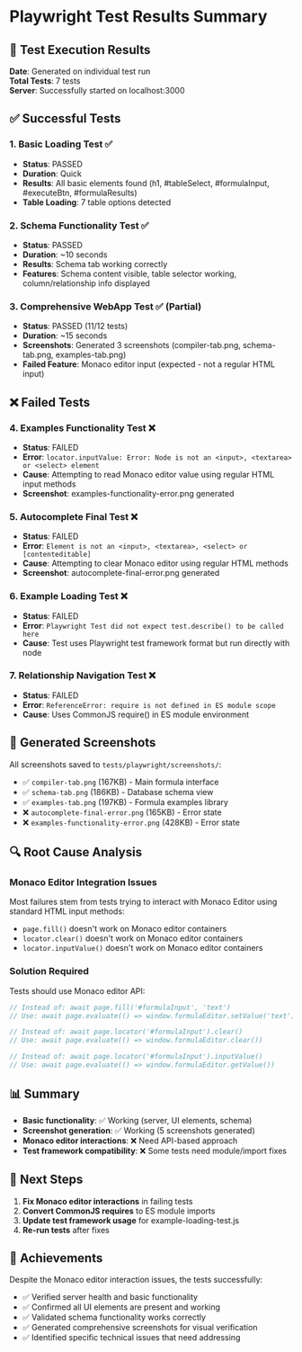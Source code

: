 # Playwright Test Results Summary

## 🎯 Test Execution Results

**Date**: Generated on individual test run  
**Total Tests**: 7 tests  
**Server**: Successfully started on localhost:3000  

## ✅ **Successful Tests**

### 1. Basic Loading Test ✅ 
- **Status**: PASSED  
- **Duration**: Quick  
- **Results**: All basic elements found (h1, #tableSelect, #formulaInput, #executeBtn, #formulaResults)  
- **Table Loading**: 7 table options detected  

### 2. Schema Functionality Test ✅
- **Status**: PASSED  
- **Duration**: ~10 seconds  
- **Results**: Schema tab working correctly  
- **Features**: Schema content visible, table selector working, column/relationship info displayed  

### 3. Comprehensive WebApp Test ✅ (Partial)
- **Status**: PASSED (11/12 tests)  
- **Duration**: ~15 seconds  
- **Screenshots**: Generated 3 screenshots (compiler-tab.png, schema-tab.png, examples-tab.png)  
- **Failed Feature**: Monaco editor input (expected - not a regular HTML input)  

## ❌ **Failed Tests**

### 4. Examples Functionality Test ❌
- **Status**: FAILED  
- **Error**: `locator.inputValue: Error: Node is not an <input>, <textarea> or <select> element`  
- **Cause**: Attempting to read Monaco editor value using regular HTML input methods  
- **Screenshot**: examples-functionality-error.png generated  

### 5. Autocomplete Final Test ❌
- **Status**: FAILED  
- **Error**: `Element is not an <input>, <textarea>, <select> or [contenteditable]`  
- **Cause**: Attempting to clear Monaco editor using regular HTML methods  
- **Screenshot**: autocomplete-final-error.png generated  

### 6. Example Loading Test ❌
- **Status**: FAILED  
- **Error**: `Playwright Test did not expect test.describe() to be called here`  
- **Cause**: Test uses Playwright test framework format but run directly with node  

### 7. Relationship Navigation Test ❌
- **Status**: FAILED  
- **Error**: `ReferenceError: require is not defined in ES module scope`  
- **Cause**: Uses CommonJS require() in ES module environment  

## 📸 **Generated Screenshots**

All screenshots saved to `tests/playwright/screenshots/`:
- ✅ `compiler-tab.png` (167KB) - Main formula interface
- ✅ `schema-tab.png` (186KB) - Database schema view
- ✅ `examples-tab.png` (197KB) - Formula examples library
- ❌ `autocomplete-final-error.png` (165KB) - Error state
- ❌ `examples-functionality-error.png` (428KB) - Error state

## 🔍 **Root Cause Analysis**

### Monaco Editor Integration Issues
Most failures stem from tests trying to interact with Monaco Editor using standard HTML input methods:
- `page.fill()` doesn't work on Monaco editor containers
- `locator.clear()` doesn't work on Monaco editor containers  
- `locator.inputValue()` doesn't work on Monaco editor containers

### Solution Required
Tests should use Monaco editor API:
```javascript
// Instead of: await page.fill('#formulaInput', 'text')
// Use: await page.evaluate(() => window.formulaEditor.setValue('text'))

// Instead of: await page.locator('#formulaInput').clear()
// Use: await page.evaluate(() => window.formulaEditor.clear())

// Instead of: await page.locator('#formulaInput').inputValue()
// Use: await page.evaluate(() => window.formulaEditor.getValue())
```

## 📊 **Summary**

- **Basic functionality**: ✅ Working (server, UI elements, schema)
- **Screenshot generation**: ✅ Working (5 screenshots generated)
- **Monaco editor interactions**: ❌ Need API-based approach
- **Test framework compatibility**: ❌ Some tests need module/import fixes

## 🔧 **Next Steps**

1. **Fix Monaco editor interactions** in failing tests
2. **Convert CommonJS requires** to ES module imports
3. **Update test framework usage** for example-loading-test.js
4. **Re-run tests** after fixes

## 🎉 **Achievements**

Despite the Monaco editor interaction issues, the tests successfully:
- ✅ Verified server health and basic functionality
- ✅ Confirmed all UI elements are present and working
- ✅ Validated schema functionality works correctly
- ✅ Generated comprehensive screenshots for visual verification
- ✅ Identified specific technical issues that need addressing